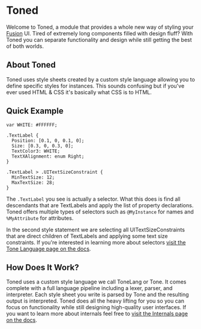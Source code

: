 # Toned
Welcome to Toned, a module that provides a whole new way of styling your [Fusion](https://www.GitHub.com/Elttob/Fusion) UI. Tired of extremely long components filled with design fluff? With Toned you can separate functionality and design while still getting the best of both worlds.

## About Toned
Toned uses style sheets created by a custom style language allowing you to define specific styles for instances. This sounds confusing but if you've ever used HTML & CSS it's basically what CSS is to HTML.

## Quick Example

``` 
var WHITE: #FFFFFF;

.TextLabel {
  Position: [0.1, 0, 0.1, 0];
  Size: [0.3, 0, 0.3, 0];
  TextColor3: WHITE;
  TextXAlignment: enum Right;
}

.TextLabel > .UITextSizeConstraint {
  MinTextSize: 12;
  MaxTextSize: 28;
}
```

The `.TextLabel` you see is actually a selector. What this does is find all descendants that are TextLabels and apply the list of property declarations. Toned offers multiple types of selectors such as `@MyInstance` for names and `%MyAttribute` for attributes. 

In the second style statement we are selecting all UITextSizeConstraints that are direct children of TextLabels and applying some text size constraints.
If you're interested in learning more about selectors [visit the Tone Language page on the docs](https://astrealrblx.github.io/Toned/tonelang/).

## How Does It Work?
Toned uses a custom style language we call ToneLang or Tone. It comes complete with a full language pipeline including a lexer, parser, and interpreter. Each style sheet you write is parsed by Tone and the resulting output is interpreted. Toned does all the heavy lifting for you so you can focus on functionality while still designing high-quality user interfaces. If you want to learn more about internals feel free to [visit the Internals page on the docs](https://astrealrblx.github.io/Toned/internals/).